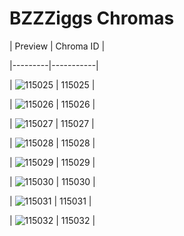 # BZZZiggs Chromas


| Preview | Chroma ID |

|---------|-----------|

| ![115025](https://raw.communitydragon.org/latest/plugins/rcp-be-lol-game-data/global/default/v1/champion-chroma-images/115/115025.png) | 115025 |

| ![115026](https://raw.communitydragon.org/latest/plugins/rcp-be-lol-game-data/global/default/v1/champion-chroma-images/115/115026.png) | 115026 |

| ![115027](https://raw.communitydragon.org/latest/plugins/rcp-be-lol-game-data/global/default/v1/champion-chroma-images/115/115027.png) | 115027 |

| ![115028](https://raw.communitydragon.org/latest/plugins/rcp-be-lol-game-data/global/default/v1/champion-chroma-images/115/115028.png) | 115028 |

| ![115029](https://raw.communitydragon.org/latest/plugins/rcp-be-lol-game-data/global/default/v1/champion-chroma-images/115/115029.png) | 115029 |

| ![115030](https://raw.communitydragon.org/latest/plugins/rcp-be-lol-game-data/global/default/v1/champion-chroma-images/115/115030.png) | 115030 |

| ![115031](https://raw.communitydragon.org/latest/plugins/rcp-be-lol-game-data/global/default/v1/champion-chroma-images/115/115031.png) | 115031 |

| ![115032](https://raw.communitydragon.org/latest/plugins/rcp-be-lol-game-data/global/default/v1/champion-chroma-images/115/115032.png) | 115032 |